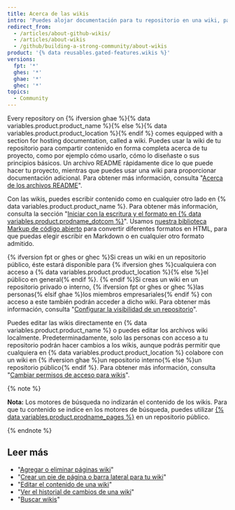 ```yaml
---
title: Acerca de las wikis
intro: 'Puedes alojar documentación para tu repositorio en una wiki, para que otros puedan usar y colaborar con tu proyecto.'
redirect_from:
  - /articles/about-github-wikis/
  - /articles/about-wikis
  - /github/building-a-strong-community/about-wikis
product: '{% data reusables.gated-features.wikis %}'
versions:
  fpt: '*'
  ghes: '*'
  ghae: '*'
  ghec: '*'
topics:
  - Community
---
```


Every repository on {% ifversion ghae %}{% data variables.product.product_name %}{% else %}{% data variables.product.product_location %}{% endif %} comes equipped with a section for hosting documentation, called a wiki. Puedes usar la wiki de tu repositorio para compartir contenido en forma completa acerca de tu proyecto, como por ejemplo cómo usarlo, cómo lo diseñaste o sus principios básicos. Un archivo README rápidamente dice lo que puede hacer tu proyecto, mientras que puedes usar una wiki para proporcionar documentación adicional. Para obtener más información, consulta "[Acerca de los archivos README](/articles/about-readmes/)".

Con las wikis, puedes escribir contenido como en cualquier otro lado en {% data variables.product.product_name %}. Para obtener más información, consulta la sección "[Iniciar con la escritura y el formato en {% data variables.product.prodname_dotcom %}](/articles/getting-started-with-writing-and-formatting-on-github)". Usamos [nuestra biblioteca Markup de código abierto](https://github.com/github/markup) para convertir diferentes formatos en HTML, para que puedas elegir escribir en Markdown o en cualquier otro formato admitido.

{% ifversion fpt or ghes or ghec %}Si creas un wiki en un repositorio público, éste estará disponible para {% ifversion ghes %}cualquiera con acceso a {% data variables.product.product_location %}{% else %}el público en general{% endif %}. {% endif %}Si creas un wiki en un repositorio privado o interno, {% ifversion fpt or ghes or ghec %}las personas{% elsif ghae %}los miembros empresariales{% endif %} con acceso a este también podrán acceder a dicho wiki. Para obtener más información, consulta "[Configurar la visibilidad de un repositorio](/articles/setting-repository-visibility)".

Puedes editar las wikis directamente en {% data variables.product.product_name %} o puedes editar los archivos wiki localmente. Predeterminadamente, solo las personas con acceso a tu repositorio podrán hacer cambios a los wikis, aunque podrás permitir que cualquiera en {% data variables.product.product_location %} colabore con un wiki en {% ifversion ghae %}un repositorio interno{% else %}un repositorio público{% endif %}. Para obtener más información, consulta "[Cambiar permisos de acceso para wikis](/communities/documenting-your-project-with-wikis/changing-access-permissions-for-wikis)".

{% note %}

**Nota:** Los motores de búsqueda no indizarán el contenido de los wikis. Para que tu contenido se indice en los motores de búsqueda, puedes utilizar [{% data variables.product.prodname_pages %}](/pages) en un repositorio público.

{% endnote %}

## Leer más

- "[Agregar o eliminar páginas wiki](/communities/documenting-your-project-with-wikis/adding-or-editing-wiki-pages)"
- "[Crear un pie de página o barra lateral para tu wiki](/communities/documenting-your-project-with-wikis/creating-a-footer-or-sidebar-for-your-wiki)"
- "[Editar el contenido de una wiki](/communities/documenting-your-project-with-wikis/editing-wiki-content)"
- "[Ver el historial de cambios de una wiki](/articles/viewing-a-wiki-s-history-of-changes)"
- "[Buscar wikis](/search-github/searching-on-github/searching-wikis)"
